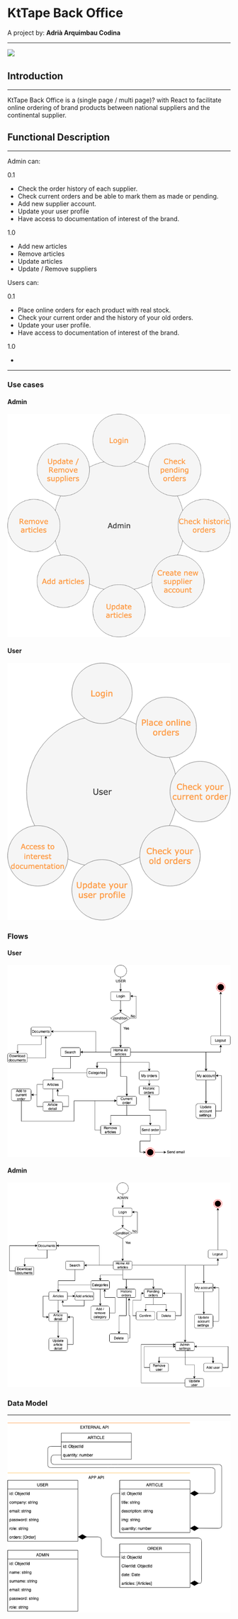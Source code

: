 # KtTape Back Office
A project by:
    **Adrià Arquimbau Codina**

---


![](https://kttape.es/wp-content/uploads/2019/02/Logo-sense-fons-dreta-blanc.png)

## **Introduction**
---
KtTape Back Office is a (single page / multi page)? with React to facilitate online ordering of brand products between national suppliers and the continental supplier.


## **Functional Description**
---
Admin can:

0.1
+ Check the order history of each supplier. 
+ Check current orders and be able to mark them as made or pending.
+ Add new supplier account.
+ Update your user profile
+ Have access to documentation of interest of the brand.

1.0

+ Add new articles
+ Remove articles
+ Update articles
+ Update / Remove suppliers

Users can:

0.1

+ Place online orders for each product with real stock.
+ Check your current order and the history of your old orders.
+ Update your user profile.
+ Have access to documentation of interest of the brand.

1.0

+ 

---

### Use cases

#### Admin
![](./images/admin-cases.png)

#### User
![](./images/user-cases.png)

### Flows

#### User
![](./images/user-flow.png)

#### Admin
![](./images/admin-flow.png)



### **Data Model**

---

![](./images/data-model.png)
